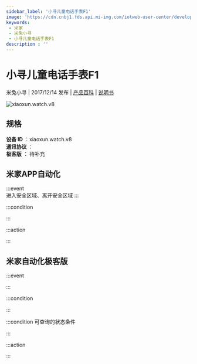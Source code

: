 ```yaml
---
sidebar_label: '小寻儿童电话手表F1'
image: 'https://cdn.cnbj1.fds.api.mi-img.com/iotweb-user-center/developer_1679069106007r2ppsKNO.png?GalaxyAccessKeyId=AKVGLQWBOVIRQ3XLEW&Expires=9223372036854775807&Signature=jbgTom0e0s/H6+Zo0qKg8r2gn2Q='
keywords: 
 - 米家
 - 米兔小寻
 - 小寻儿童电话手表F1
description : ''
---
```

# 小寻儿童电话手表F1

米兔小寻 | 2017/12/14 发布 | [产品百科](https://home.mi.com/webapp/content/baike/product/index.html?model=xiaoxun.watch.v8/) | [说明书](https://home.mi.com/views/introduction.html?model=xiaoxun.watch.v8&region=cn)

![xiaoxun.watch.v8](https://cdn.cnbj1.fds.api.mi-img.com/iotweb-user-center/developer_1679069106007r2ppsKNO.png?GalaxyAccessKeyId=AKVGLQWBOVIRQ3XLEW&Expires=9223372036854775807&Signature=jbgTom0e0s/H6+Zo0qKg8r2gn2Q=)

## 规格  
> 
**设备 ID** ：xiaoxun.watch.v8  
**通讯协议** ：  
**极客版**  ： 待补充 


## 米家APP自动化  

:::event  
进入安全区域、离开安全区域
:::

:::condition  

:::

:::action   

:::

## 米家自动化极客版  

:::event  

:::

:::condition  

:::

:::condition 可查询的状态条件  

:::

:::action  

:::

        
